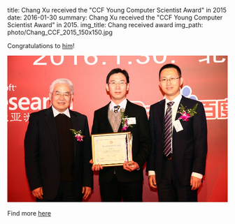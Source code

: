 title: Chang Xu received the "CCF Young Computer Scientist Award" in 2015
date: 2016-01-30
summary: Chang Xu received the "CCF Young Computer Scientist Award" in 2015.
img_title: Chang received award
img_path: photo/Chang_CCF_2015_150x150.jpg

Congratulations to [him](http://cs.nju.edu.cn/changxu/)!


![](/static/photo/Chang_CCF_2015.jpg)


Find more [here](http://www.ccf.org.cn/sites/ccf/xhdtnry.jsp?contentId=2914672394592)
